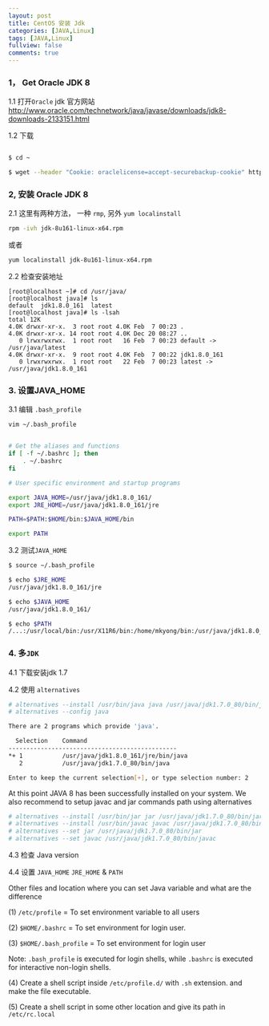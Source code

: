 ```yaml
---
layout: post
title: CentOS 安装 Jdk
categories: [JAVA,Linux]
tags: [JAVA,Linux]
fullview: false
comments: true
---
```


### 1， Get Oracle JDK 8

1.1 打开`Oracle` jdk 官方网站 http://www.oracle.com/technetwork/java/javase/downloads/jdk8-downloads-2133151.html

1.2 下载

```sh

$ cd ~

$ wget --header "Cookie: oraclelicense=accept-securebackup-cookie" http://download.oracle.com/otn-pub/java/jdk/8u161-b12/2f38c3b165be4555a1fa6e98c45e0808/jdk-8u161-linux-x64.rpm

```


### 2, 安装 Oracle JDK 8
2.1 这里有两种方法， 一种 `rmp`, 另外 `yum localinstall`

```sh
rpm -ivh jdk-8u161-linux-x64.rpm
```

或者
```sh
yum localinstall jdk-8u161-linux-x64.rpm
```

2.2 检查安装地址
```
[root@localhost ~]# cd /usr/java/
[root@localhost java]# ls
default  jdk1.8.0_161  latest
[root@localhost java]# ls -lsah
total 12K
4.0K drwxr-xr-x.  3 root root 4.0K Feb  7 00:23 .
4.0K drwxr-xr-x. 14 root root 4.0K Dec 20 08:27 ..
   0 lrwxrwxrwx.  1 root root   16 Feb  7 00:23 default -> /usr/java/latest
4.0K drwxr-xr-x.  9 root root 4.0K Feb  7 00:22 jdk1.8.0_161
   0 lrwxrwxrwx.  1 root root   22 Feb  7 00:23 latest -> /usr/java/jdk1.8.0_161
```

### 3. 设置JAVA_HOME

3.1 编辑 `.bash_profile`
```sh
vim ~/.bash_profile


# Get the aliases and functions
if [ -f ~/.bashrc ]; then
	. ~/.bashrc
fi

# User specific environment and startup programs

export JAVA_HOME=/usr/java/jdk1.8.0_161/
export JRE_HOME=/usr/java/jdk1.8.0_161/jre

PATH=$PATH:$HOME/bin:$JAVA_HOME/bin

export PATH

```

3.2 测试`JAVA_HOME`

```sh
$ source ~/.bash_profile

$ echo $JRE_HOME
/usr/java/jdk1.8.0_161/jre

$ echo $JAVA_HOME
/usr/java/jdk1.8.0_161/

$ echo $PATH
/...:/usr/local/bin:/usr/X11R6/bin:/home/mkyong/bin:/usr/java/jdk1.8.0_161//bin
```

### 4. 多`JDK`

4.1 下载安装jdk 1.7

4.2 使用 `alternatives`

```sh
# alternatives --install /usr/bin/java java /usr/java/jdk1.7.0_80/bin/java 2
# alternatives --config java

There are 2 programs which provide 'java'.

  Selection    Command
-----------------------------------------------
*+ 1           /usr/java/jdk1.8.0_161/jre/bin/java
   2           /usr/java/jdk1.7.0_80/bin/java

Enter to keep the current selection[+], or type selection number: 2

``` 


At this point JAVA 8 has been successfully installed on your system. We also recommend to setup javac and jar commands path using alternatives

```sh
# alternatives --install /usr/bin/jar jar /usr/java/jdk1.7.0_80/bin/jar 2
# alternatives --install /usr/bin/javac javac /usr/java/jdk1.7.0_80/bin/javac 2
# alternatives --set jar /usr/java/jdk1.7.0_80/bin/jar
# alternatives --set javac /usr/java/jdk1.7.0_80/bin/javac
```


4.3 检查 Java version

4.4 设置 `JAVA_HOME` `JRE_HOME` & `PATH`





Other files and location where you can set Java variable and what are the difference

(1) `/etc/profile` = To set environment variable to all users

(2) `$HOME/.bashrc` = To set environment for login user.

(3) `$HOME/.bash_profile` = To set environment for login user

Note: `.bash_profile` is executed for login shells, while `.bashrc` is executed for interactive non-login shells.

(4) Create a shell script inside `/etc/profile.d/` with `.sh` extension. and make the file executable.

(5) Create a shell script in some other location and give its path in `/etc/rc.local`